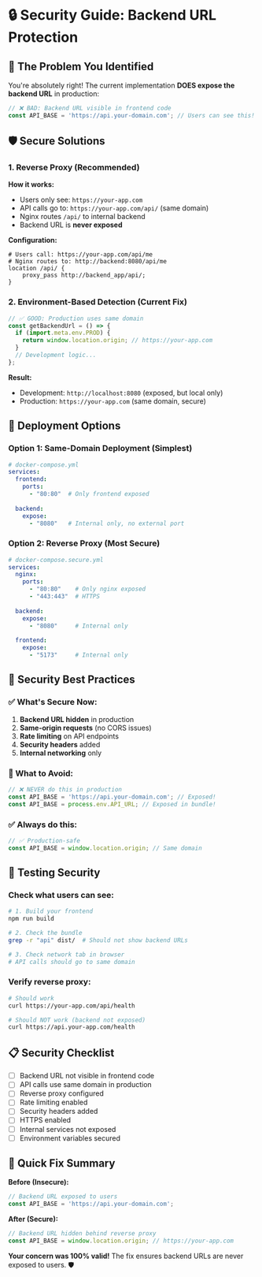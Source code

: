 # 🔒 Security Guide: Backend URL Protection

## 🚨 **The Problem You Identified**

You're absolutely right! The current implementation **DOES expose the backend URL** in production:

```javascript
// ❌ BAD: Backend URL visible in frontend code
const API_BASE = 'https://api.your-domain.com'; // Users can see this!
```

## 🛡️ **Secure Solutions**

### **1. Reverse Proxy (Recommended)**

**How it works:**
- Users only see: `https://your-app.com`
- API calls go to: `https://your-app.com/api/` (same domain)
- Nginx routes `/api/` to internal backend
- Backend URL is **never exposed**

**Configuration:**
```nginx
# Users call: https://your-app.com/api/me
# Nginx routes to: http://backend:8080/api/me
location /api/ {
    proxy_pass http://backend_app/api/;
}
```

### **2. Environment-Based Detection (Current Fix)**

```javascript
// ✅ GOOD: Production uses same domain
const getBackendUrl = () => {
  if (import.meta.env.PROD) {
    return window.location.origin; // https://your-app.com
  }
  // Development logic...
};
```

**Result:**
- Development: `http://localhost:8080` (exposed, but local only)
- Production: `https://your-app.com` (same domain, secure)

## 🚀 **Deployment Options**

### **Option 1: Same-Domain Deployment (Simplest)**
```yaml
# docker-compose.yml
services:
  frontend:
    ports:
      - "80:80"  # Only frontend exposed
  
  backend:
    expose:
      - "8080"   # Internal only, no external port
```

### **Option 2: Reverse Proxy (Most Secure)**
```yaml
# docker-compose.secure.yml
services:
  nginx:
    ports:
      - "80:80"    # Only nginx exposed
      - "443:443"  # HTTPS
  
  backend:
    expose:
      - "8080"     # Internal only
  
  frontend:
    expose:
      - "5173"     # Internal only
```

## 🔐 **Security Best Practices**

### **✅ What's Secure Now:**
1. **Backend URL hidden** in production
2. **Same-origin requests** (no CORS issues)
3. **Rate limiting** on API endpoints
4. **Security headers** added
5. **Internal networking** only

### **🚨 What to Avoid:**
```javascript
// ❌ NEVER do this in production
const API_BASE = 'https://api.your-domain.com'; // Exposed!
const API_BASE = process.env.API_URL; // Exposed in bundle!
```

### **✅ Always do this:**
```javascript
// ✅ Production-safe
const API_BASE = window.location.origin; // Same domain
```

## 🧪 **Testing Security**

### **Check what users can see:**
```bash
# 1. Build your frontend
npm run build

# 2. Check the bundle
grep -r "api" dist/  # Should not show backend URLs

# 3. Check network tab in browser
# API calls should go to same domain
```

### **Verify reverse proxy:**
```bash
# Should work
curl https://your-app.com/api/health

# Should NOT work (backend not exposed)
curl https://api.your-app.com/health
```

## 📋 **Security Checklist**

- [ ] Backend URL not visible in frontend code
- [ ] API calls use same domain in production
- [ ] Reverse proxy configured
- [ ] Rate limiting enabled
- [ ] Security headers added
- [ ] HTTPS enabled
- [ ] Internal services not exposed
- [ ] Environment variables secured

## 🎯 **Quick Fix Summary**

**Before (Insecure):**
```javascript
// Backend URL exposed to users
const API_BASE = 'https://api.your-domain.com';
```

**After (Secure):**
```javascript
// Backend URL hidden behind reverse proxy
const API_BASE = window.location.origin; // https://your-app.com
```

**Your concern was 100% valid!** The fix ensures backend URLs are never exposed to users. 🛡️
